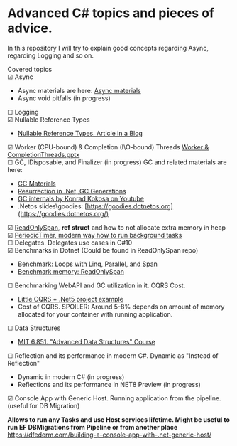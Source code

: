 # Advanced C# topics and pieces of advice.
In this repository I will try to explain good concepts regarding Async, regarding Logging and so on.

Covered topics  
&#9745; Async
  - Async materials are here: [Async materials](https://github.com/Glareone/C-Advices/tree/main/Async/Async_Mistakes)  
  - Async void pitfalls (in progress)

&#9744; Logging  
&#9745; Nullable Reference Types   
  - [Nullable Reference Types. Article in a Blog](https://thecodeblogger.com/2022/05/26/getting-started-on-nullable-reference-types/)  

&#9745; Worker (CPU-bound) & Completion (I\O-bound) Threads  [Worker & CompletionThreads.pptx](https://github.com/Glareone/Advanced-C-topics-and-advices/files/8886222/Worker.CompletionThreads.pptx)  
&#9744; GC, IDisposable, and Finalizer (in progress) GC and related materials are here: 
  - [GC Materials](https://github.com/Glareone/C-Advices/tree/main/GC,%20IDisposable,%20Finalizer)  
  - [Resurrection in .Net, GC Generations](https://medium.com/@vasylsenko/resurrection-in-net-framework-e6c8108e2122)
  - [GC internals by Konrad Kokosa on Youtube](https://www.youtube.com/watch?v=8i1Nv7wGsjk&list=PLpUkQYy-K8Y-wYcDgDXKhfs6OT8fFQtVm)
  - .Netos slides\goodies: [https://goodies.dotnetos.org](https://goodies.dotnetos.org/)  

&#9745; [ReadOnlySpan](https://github.com/Glareone/C-Advices/tree/main/ReadOnlySpan), **ref struct** and how to not allocate extra memory in heap   
&#9745; [PeriodicTimer, modern way how to run background tasks](https://github.com/Glareone/C-Advices/tree/main/PeriodicTimer/PeriodicTimer)  
&#9744; Delegates. Delegates use cases in C#10  
&#9745; Benchmarks in Dotnet (Could be found in ReadOnlySpan repo)  
  - [Benchmark: Loops with Linq, Parallel, and Span](https://github.com/Glareone/C-Advices/tree/main/Benchmarking/Looping-Foreach-Others/BenchmarkForDifferentLoops/BenchmarkForDifferentLoops)  
  - [Benchmark memory: ReadOnlySpan](https://github.com/Glareone/C-Advices/tree/main/ReadOnlySpan/Repo)  
  
&#9744;  Benchmarking WebAPI and GC utilization in it. CQRS Cost. 
  - [Little CQRS + .Net5 project example](https://github.com/Glareone/CQRS-with-MediatR-.Net5)
  - Cost of CQRS. SPOILER: Around 5-8% depends on amount of memory allocated for your container with running application.

&#9744; Data Structures
  - [MIT 6.851. "Advanced Data Structures" Course](https://www.youtube.com/watch?v=T0yzrZL1py0&list=PLUl4u3cNGP61hsJNdULdudlRL493b-XZf)

&#9744; Reflection and its performance in modern C#. Dynamic as "Instead of Reflection"
  - Dynamic in modern C# (in progress)
  - Reflections and its performance in NET8 Preview (in progress)
 
&#9745; Console App with Generic Host. Running application from the pipeline. (useful for DB Migration)

**Allows to run any Tasks and use Host services lifetime. Might be useful to run EF DBMigrations from Pipeline or from another place**
https://dfederm.com/building-a-console-app-with-.net-generic-host/
